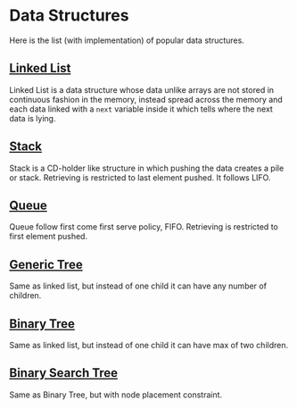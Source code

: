 # Data Structures

Here is the list (with implementation) of popular data structures.

## [Linked List](https://github.com/Lakshitnagar/DS-ALGO/tree/master/ds/linkedlist)
Linked List is a data structure whose data unlike arrays are not stored in continuous fashion in the memory, instead spread across the memory and each data linked with a `next` variable inside it which tells where the next data is lying.  

## [Stack](https://github.com/Lakshitnagar/DS-ALGO/tree/master/ds/stack)
Stack is a CD-holder like structure in which pushing the data creates a pile or stack. Retrieving is restricted to last element pushed. It follows LIFO.  

## [Queue](https://github.com/Lakshitnagar/DS-ALGO/tree/master/ds/queue)
Queue follow first come first serve policy, FIFO. Retrieving is restricted to first element pushed.

## [Generic Tree](https://github.com/Lakshitnagar/DS-ALGO/tree/master/ds/genericTree)
Same as linked list, but instead of one child it can have any number of children.

## [Binary Tree](https://github.com/Lakshitnagar/DS-ALGO/tree/master/ds/binaryTree)
Same as linked list, but instead of one child it can have max of two children.

## [Binary Search Tree](https://github.com/Lakshitnagar/DS-ALGO/tree/master/ds/binarySearchTree)
Same as Binary Tree, but with node placement constraint.
